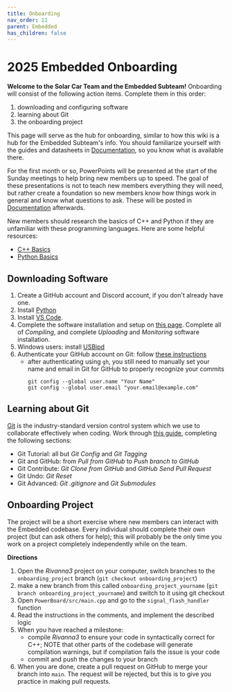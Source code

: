 ```yaml
---
title: Onboarding
nav_order: 11
parent: Embedded
has_children: false
---
```

# 2025 Embedded Onboarding

**Welcome to the Solar Car Team and the Embedded Subteam!** Onboarding will consist of the following action items. Complete them in this order: 
1. downloading and configuring software
2. learning about Git
3. the onboarding project

This page will serve as the hub for onboarding, similar to how this wiki is a hub for the Embedded Subteam's info. You should familiarize yourself with the guides and datasheets in [Documentation](https://solarcaratuva.github.io/Embedded/documentation.html), so you know what is available there. 

For the first month or so, PowerPoints will be presented at the start of the Sunday meetings to help bring new members up to speed. The goal of these presentations is not to teach new members everything they will need, but rather create a foundation so new members know how things work in general and know what questions to ask. These will be posted in [Documentation](https://solarcaratuva.github.io/Embedded/documentation.html) afterwards. 

New members should research the basics of C++ and Python if they are unfamiliar with these programming languages. Here are some helpful resources:
- [C++ Basics](https://www.w3schools.com/cpp/default.asp)
- [Python Basics](https://www.w3schools.com/python/)

## Downloading Software

1. Create a GitHub account and Discord account, if you don't already have one.
2. Install [Python](https://www.python.org/downloads/)
3. Install [VS Code](https://code.visualstudio.com/download).
4. Complete the software installation and setup on [this page](https://solarcaratuva.github.io/Embedded/riv3_compile_upload.html). Complete all of *Compiling*, and complete *Uploading* and *Monitoring* software installation. 
5. Windows users: install [USBipd](https://learn.microsoft.com/en-us/windows/wsl/connect-usb)
6. Authenticate your GitHub account on Git: follow [these instructions](https://docs.github.com/en/get-started/git-basics/caching-your-github-credentials-in-git#github-cli)
    - after authenticating using `gh`, you still need to manually set your name and email in Git for GitHub to properly recognize your commits
        ```
        git config --global user.name "Your Name"
        git config --global user.email "your.email@example.com"
        ```

## Learning about Git

[Git](https://en.wikipedia.org/wiki/Git) is the industry-standard version control system which we use to collaborate effectively when coding. Work through [this guide](https://www.w3schools.com/git/default.asp?remote=github), completing the following sections:
- Git Tutorial: all but *Git Config* and *Git Tagging*
- Git and GitHub: from *Pull from GitHub* to *Push branch to GitHub*
- Git Contribute: *Git Clone from GitHub* and *GitHub Send Pull Request*
- Git Undo: *Git Reset*
- Git Advanced: *Git .gitignore* and *Git Submodules*


## Onboarding Project

The project will be a short exercise where new members can interact with the Embedded codebase. Every individual should complete their own project (but can ask others for help); this will probably be the only time you work on a project completely independently while on the team.

**Directions** 
1. Open the *Rivanna3* project on your computer, switch branches to the `onboarding_project` branch (`git checkout onboarding_project`)
2. make a new branch from this called `onboarding_project_yourname` (`git branch onboarding_project_yourname`) and switch to it using git checkout
3. Open `PowerBoard/src/main.cpp` and go to the `signal_flash_handler` function
4. Read the instructions in the comments, and implement the described logic
5. When you have reached a milestone:
    - compile *Rivanna3* to ensure your code in syntactically correct for C++; NOTE that other parts of the codebase will generate compilation warnings, but if compilation fails the issue is your code
    - commit and push the changes to your branch
6. When you are done, create a pull request on GitHub to merge your branch into `main`. The request will be rejected, but this is to give you practice in making pull requests. 
